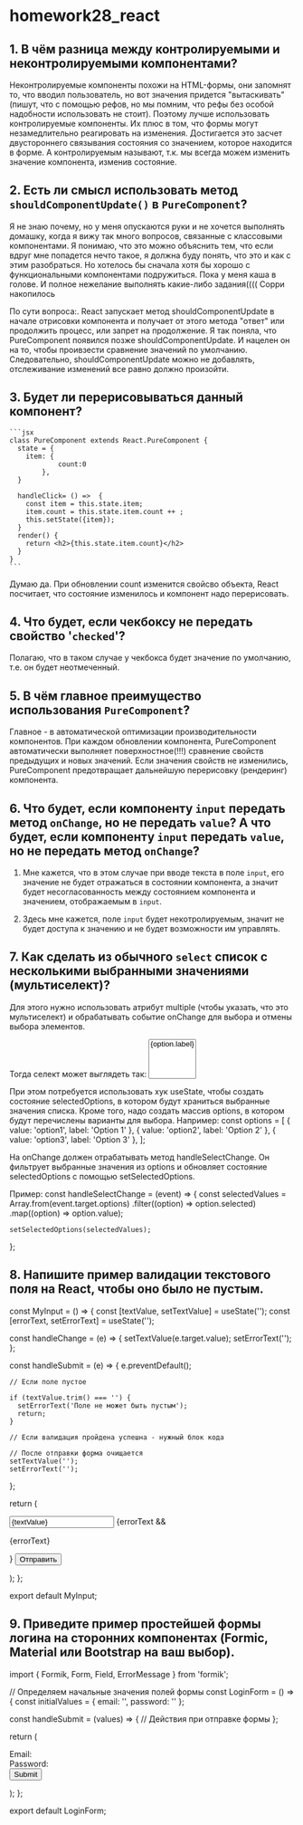 # homework28_react

## 1. В чём разница между контролируемыми и неконтролируемыми компонентами?

Неконтролируемые компоненты похожи на HTML-формы, они запомнят то, что вводил пользователь, но вот значения придется "вытаскивать" (пишут, что с помощью рефов, но мы помним, что рефы без особой надобности использовать не стоит). Поэтому лучше использовать контролируемые компоненты.
Их плюс в том, что формы могут незамедлительно реагировать на изменения. Достигается это засчет двустороннего связывания состояния со значением, которое находится в форме.
А контролируемым называют, т.к. мы всегда можем изменить значение компонента, изменив состояние.

## 2. Есть ли смысл использовать метод `shouldComponentUpdate()` в `PureComponent`?

Я не знаю почему, но у меня опускаются руки и не хочется выполнять домашку, когда я вижу так много вопросов, связанные с классовыми компонентами. Я понимаю, что это можно объяснить тем, что если вдруг мне попадется нечто такое, я должна буду понять, что это и как с этим разобраться. Но хотелось бы сначала хотя бы хорошо с функциональными компонентами подружиться. Пока у меня каша в голове. И полное нежелание выполнять какие-либо задания(((( Сорри накопилось

По сути вопроса:.
React запускает метод shouldComponentUpdate в начале отрисовки компонента и получает от этого метода "ответ" или продолжить процесс, или запрет на продолжение.
Я так поняла, что PureComponent появился позже shouldComponentUpdate. И нацелен он на то, чтобы проивзести сравнение значений по умолчанию. Следовательно, shouldComponentUpdate можно не добавлять, отслеживание изменений все равно должно произойти.

## 3. Будет ли перерисовываться данный компонент?   
    
    ```jsx
    class PureComponent extends React.PureComponent {
      state = { 
        item: {
    			count:0
    		},
      }
      
      handleClick= () =>  {
        const item = this.state.item;
        item.count = this.state.item.count ++ ;
        this.setState({item});
      }
      render() {
        return <h2>{this.state.item.count}</h2>
      }
    }
    ```

Думаю да. При обновлении count изменится свойсво объекта, React посчитает, что состояние изменилось и компонент надо перерисовать.
    
## 4. Что будет, если чекбоксу не передать свойство '`checked`'?

Полагаю, что в таком случае у чекбокса будет значение по умолчанию, т.е. он будет неотмеченный. 

## 5. В чём главное преимущество использования `PureComponent`?

Главное - в автоматической оптимизации производительности компонентов.
При каждом обновлении компонента, PureComponent автоматически выполняет поверхностное(!!!) сравнение свойств предыдущих и новых значений. Если значения свойств не изменились, PureComponent предотвращает дальнейшую перерисовку (рендеринг) компонента.


## 6. Что будет, если компоненту `input` передать метод `onChange`, но не передать `value`? А что будет, если компоненту `input` передать `value`, но не передать метод `onChange`?

1. Мне кажется, что в этом случае при вводе текста в поле `input`, его значение не будет отражаться в состоянии компонента, а значит будет несогласованность между состоянием компонента и значением, отображаемым в `input`.

2. Здесь мне кажется, поле `input` будет некотролируемым, значит не будет доступа к значению и не будет возможности им управлять.

## 7. Как сделать из обычного `select` список с несколькими выбранными значениями (мультиселект)?

Для этого нужно использовать атрибут multiple (чтобы указать, что это мультиселект) и обрабатывать событие onChange для выбора и отмены выбора элементов.

Тогда селект может выглядеть так:
<select multiple value={selectedOptions} onChange={handleSelectChange}>
      {options.map((option) => (
        <option key={option.value} value={option.value}>
          {option.label}
        </option>
      ))}

При этом потребуется использовать хук useState, чтобы создать состояние selectedOptions, в котором будут храниться выбранные значения списка. Кроме того, надо создать массив options, в котором будут перечислены варианты для выбора. Например:
  const options = [
    { value: 'option1', label: 'Option 1' },
    { value: 'option2', label: 'Option 2' },
    { value: 'option3', label: 'Option 3' },
  ];

На onChange должен отрабатывать метод handleSelectChange. Он фильтрует выбранные значения из options и обновляет состояние selectedOptions с помощью setSelectedOptions.

Пример:
  const handleSelectChange = (event) => {
    const selectedValues = Array.from(event.target.options)
      .filter((option) => option.selected)
      .map((option) => option.value);

    setSelectedOptions(selectedValues);
  };

## 8. Напишите пример валидации текстового поля на React, чтобы оно было не пустым.

const MyInput = () => {
  const [textValue, setTextValue] = useState('');
  const [errorText, setErrorText] = useState('');

  const handleChange = (e) => {
    setTextValue(e.target.value);
    setErrorText('');
  };

  const handleSubmit = (e) => {
    e.preventDefault();

    // Если поле пустое

    if (textValue.trim() === '') {
      setErrorText('Поле не может быть пустым');
      return;
    }

    // Если валидация пройдена успешна - нужный блок кода

    // После отправки форма очищается
    setTextValue('');
    setErrorText('');
  };

  return (
    <form onSubmit={handleSubmit}>
      <input
        type="text"
        value={textValue}
        onChange={handleChange}
        placeholder="Текст"
      />
      {errorText && <p>{errorText}</p>}
      <button type="submit">Отправить</button>
    </form>
  );
};

export default MyInput;

## 9. Приведите пример простейшей формы логина на сторонних компонентах (Formic, Material или Bootstrap на ваш выбор).

import { Formik, Form, Field, ErrorMessage } from 'formik';

// Определяем начальные значения полей формы
const LoginForm = () => {
  const initialValues = {
    email: '',
    password: ''
  };

  const handleSubmit = (values) => {
    // Действия при отправке формы
  };

  return (
    <Formik initialValues={initialValues} onSubmit={handleSubmit}>
      <Form>
        <div>
          <label>Email:</label>
          <Field type="email" name="email" />
        </div>
        <div>
          <label>Password:</label>
          <Field type="password" name="password" />
        </div>
        <button type="submit">Submit</button>
      </Form>
    </Formik>
  );
};

export default LoginForm;

